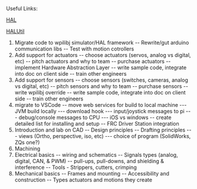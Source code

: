 Useful Links:

[HAL](https://first.wpi.edu/FRC/roborio/release/docs/cpp/annotated.html)

[HALUtil](https://first.wpi.edu/FRC/roborio/release/docs/java/edu/wpi/first/wpilibj/hal/HALUtil.html)

1. Migrate code to wpilibj simulator/HAL framework
-- Rewrite/gut arduino communication libs
-- Test with motion cotrollers
2. Add support for actuators
-- choose actuators (servos, analog vs digital, etc)
-- pitch actuators and why to team
-- purchase actuators
-- implement Hardware Abstraction Layer
-- write sample code, integrate into doc on client side
-- train other engineers
3. Add support for sensors
-- choose sensors (switches, cameras, analog vs digital, etc)
-- pitch sensors and why to team
-- purchase sensors
-- write wpilibj override
-- write sample code, integrate into doc on client side
-- train other engineers
4. migrate to VSCode
-- move web services for build to local machine
--- JVM build locally
--- download hook
--- input/joystick messages to pi
--- debug/console messages to CPU
--- iOS vs windows
-- create detailed list for installing and setup
-- FRC Driver Station integration
5. Introduction and lab on CAD
-- Design principles
-- Drafting principles
--- views (Ortho, perspective, iso, etc)
--- choice of program (SolidWorks, ZQs one?)
6. Machining
7. Electrical basics
-- wiring and schematics
-- Signals types (analog, digital, CAN, & PWM)
-- pull-ups, pull-downs, and shielding & interference
-- Tools - Strippers, cutters, crimping
8. Mechanical basics
-- Frames and mounting
-- Accessibility and construction
-- Types actuators and motions they create


